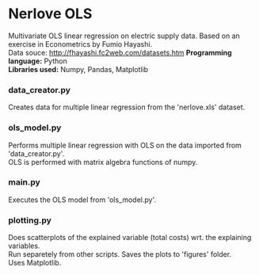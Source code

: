 # Nerlove OLS
Multivariate OLS linear regression on electric supply data.
Based on an exercise in Econometrics by Fumio Hayashi.<br />
Data souce: http://fhayashi.fc2web.com/datasets.htm
**Programming language:** Python <br />
**Libraries used:** Numpy, Pandas, Matplotlib

### data_creator.py
Creates data for multiple linear regression from the 'nerlove.xls' dataset.

### ols_model.py
Performs multiple linear regression with OLS on the data imported from 'data_creator.py'.<br />
OLS is performed with matrix algebra functions of numpy.

### main.py
Executes the OLS model from 'ols_model.py'.

### plotting.py
Does scatterplots of the explained variable (total costs) wrt. the explaining variables.<br />
Run separetely from other scripts. Saves the plots to 'figures' folder.<br />
Uses Matplotlib.

